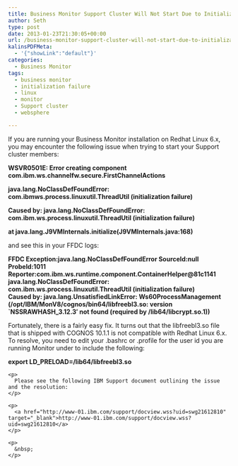 ```yaml
---
title: Business Monitor Support Cluster Will Not Start Due to Initialization Failure on Linux
author: Seth
type: post
date: 2013-01-23T21:30:05+00:00
url: /business-monitor-support-cluster-will-not-start-due-to-initialization-failure-on-linux/
kalinsPDFMeta:
  - '{"showLink":"default"}'
categories:
  - Business Monitor
tags:
  - business monitor
  - initialization failure
  - linux
  - monitor
  - Support cluster
  - websphere

---
```

If you are running your Business Monitor installation on Redhat Linux 6.x, you may encounter the following issue when trying to start your Support cluster members:

**WSVR0501E: Error creating component com.ibm.ws.channelfw.secure.FirstChannelActions**

**java.lang.NoClassDefFoundError: com.ibmws.process.linuxutil.ThreadUtil (initialization failure)**

**Caused by: java.lang.NoClassDefFoundError: com.ibm.ws.process.linuxutil.ThreadUtil (initialization failure)**
  
 **at java.lang.J9VMInternals.initialize(J9VMInternals.java:168)**

<!--more-->

and see this in your FFDC logs:

<div>
  <p>
    <b>FFDC Exception:java.lang.NoClassDefFoundError SourceId:null ProbeId:1011 Reporter:com.ibm.ws.runtime.component.ContainerHelper@81c1141</b><br /> <b>java.lang.NoClassDefFoundError: com.ibm.ws.process.linuxutil.ThreadUtil (initialization failure)</b><br /> <b>Caused by: java.lang.UnsatisfiedLinkError: Ws60ProcessManagement (/opt/IBM/MonV8/cognos/bin64/libfreebl3.so: version `NSSRAWHASH_3.12.3&#8242; not found (required by /lib64/libcrypt.so.1))</b>
  </p>
  
  <p>
    Fortunately, there is a fairly easy fix. It turns out that the libfreebl3.so file that is shipped with COGNOS 10.1.1 is not compatible with Redhat Linux 6.x. To resolve, you need to edit your .bashrc or .profile for the user id you are running Monitor under to include the following:
  </p>
  
  <div>
    <p>
      <b>export LD_PRELOAD=/lib64/libfreebl3.so</b>
    </p>
    
    <p>
      Please see the following IBM Support document outlining the issue and the resolution:
    </p>
    
    <p>
      <a href="http://www-01.ibm.com/support/docview.wss?uid=swg21612810" target="_blank">http://www-01.ibm.com/support/docview.wss?uid=swg21612810</a>
    </p>
    
    <p>
      &nbsp;
    </p>
  </div>
</div>